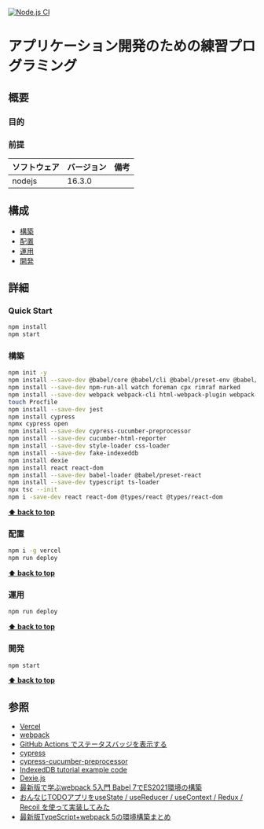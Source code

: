 [![Node.js CI](https://github.com/k2works/application_programing_excercise_2022/actions/workflows/node.js.yml/badge.svg)](https://github.com/k2works/application_programing_excercise_2022/actions/workflows/node.js.yml)

# アプリケーション開発のための練習プログラミング

## 概要

### 目的

### 前提

| ソフトウェア | バージョン | 備考 |
| :----------- | :--------- | :--- |
| nodejs       | 16.3.0    |      |

## 構成

- [構築](#構築)
- [配置](#配置)
- [運用](#運用)
- [開発](#開発)

## 詳細

### Quick Start

```bash
npm install
npm start
```

### 構築

```bash
npm init -y
npm install --save-dev @babel/core @babel/cli @babel/preset-env @babel/register
npm install --save-dev npm-run-all watch foreman cpx rimraf marked
npm install --save-dev webpack webpack-cli html-webpack-plugin webpack-dev-server 
touch Procfile
npm install --save-dev jest
npm install cypress
npmx cypress open
npm install --save-dev cypress-cucumber-preprocessor
npm install --save-dev cucumber-html-reporter
npm install --save-dev style-loader css-loader
npm install --save-dev fake-indexeddb
npm install dexie
npm install react react-dom
npm install --save-dev babel-loader @babel/preset-react
npm install --save-dev typescript ts-loader
npx tsc --init
npm i -save-dev react react-dom @types/react @types/react-dom
```

**[⬆ back to top](#構成)**

### 配置

```bash
npm i -g vercel
npm run deploy
```

**[⬆ back to top](#構成)**

### 運用

```bash
npm run deploy
```

**[⬆ back to top](#構成)**

### 開発

```bash
npm start
```

**[⬆ back to top](#構成)**

## 参照

- [Vercel](https://vercel.com/)
- [webpack](https://webpack.js.org/)
- [GitHub Actions でステータスバッジを表示する](https://qiita.com/SnowCait/items/487d70b342ffbe2f33d8)
- [cypress](https://www.cypress.io/)
- [cypress-cucumber-preprocessor](https://www.npmjs.com/package/cypress-cucumber-preprocessor)
- [IndexedDB tutorial example code](https://github.com/andyhaskell/indexeddb-tutorial)
- [Dexie.js](https://dexie.org/)
- [最新版で学ぶwebpack 5入門 Babel 7でES2021環境の構築](https://ics.media/entry/16028/)
- [おんなじTODOアプリをuseState / useReducer / useContext / Redux / Recoil を使って実装してみた](https://qiita.com/gakinchoy7/items/30d37bf912b21359ac3c#usecontext%E3%82%92%E4%BD%BF%E3%81%A3%E3%81%9F%E5%AE%9F%E8%A3%85)
- [最新版TypeScript+webpack 5の環境構築まとめ](https://ics.media/entry/16329/)